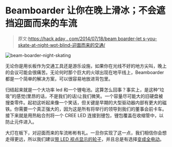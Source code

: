 # Beamboarder 让你在晚上滑冰；不会遮挡迎面而来的车流

> 原文:[https://hack aday . com/2014/07/18/beam boarder-let s-you-skate-at-night-wot-blind-迎面而来的交通/](https://hackaday.com/2014/07/18/beamboarder-lets-you-skate-at-night-wont-blind-oncoming-traffic/)

![beam-boarder-night-skating](../Images/e3b3c4fe27f3a7de56d20391dbfb74ae.png)

无论你是用长板作为交通工具还是游乐设施，如果你在光线不好的地方尖叫，晚上的会议可能会很痛苦。无论何时那个巨大的火球出现在地平线上，Beamboarder 都是一个简单的解决方案，可以很容易地放进背包里。

归结起来就是一个大功率 led 和一个锂电池。这算怎么回事？事实上，是这种“垃圾”的感觉(里昂的话，不是我们的话)让我们微笑。一个容量尽可能大的旧硬盘被搜查零件。起初这听起来像一个笑话，但关键是早期的大型驱动器内部有更大的磁铁。你需要一个真正强大的，因为这是所有将举行的领导到我们的董事会前卡车。接下来就是用热粘合剂将一个 CREE LED 连接到锂包，锂包覆盖在收缩管中，以防止元件进入。

大灯在板下，对迎面而来的车流彬彬有礼。一旦你实现了这一点，我们相信你会想走得更远，所以我们建议[带 LED 视点显示的轮子](http://hackaday.com/2012/11/16/pov-wheels-for-a-longboard/)，并且总是有选择[变成全电动](http://hackaday.com/2013/12/27/motorized-longboard/)。
